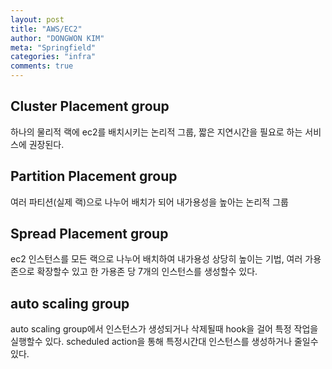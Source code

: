 ```yaml
---
layout: post
title: "AWS/EC2"
author: "DONGWON KIM"
meta: "Springfield"
categories: "infra"
comments: true
---
```


## Cluster Placement group
하나의 물리적 랙에 ec2를 배치시키는 논리적 그룹, 짧은 지연시간을 필요로 하는 서비스에 권장된다.

## Partition Placement group
여러 파티션(실제 랙)으로 나누어 배치가 되어 내가용성을 높아는 논리적 그룹

## Spread Placement group
ec2 인스턴스를 모든 랙으로 나누어 배치하여 내가용성 상당히 높이는 기법, 여러 가용존으로 확장할수 있고 한 가용존 당 7개의 인스턴스를 생성할수 있다.

## auto scaling group
auto scaling group에서 인스턴스가 생성되거나 삭제될때 hook을 걸어 특정 작업을 실행할수 있다.
scheduled action을 통해 특정시간대 인스턴스를 생성하거나 줄일수 있다.